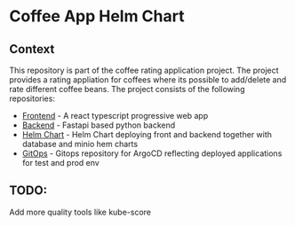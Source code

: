 # Coffee App Helm Chart

## Context
This repository is part of the coffee rating application project. The project
provides a rating appliation for coffees where its possible to add/delete and
rate different coffee beans. The project consists of the following repositories:
- [Frontend](https://github.com/andifg/coffee_frontend_ts.git) - A react typescript progressive web app
- [Backend](https://github.com/andifg/coffee_backend.git) - Fastapi based python backend
- [Helm Chart](https://github.com/andifg/coffee-app-chart.git) - Helm Chart deploying front and backend together with database and minio hem charts
- [GitOps](https://github.com/andifg/coffee-app-gitops.git) - Gitops repository for ArgoCD reflecting deployed applications for test and prod env


## TODO:

Add more quality tools like kube-score